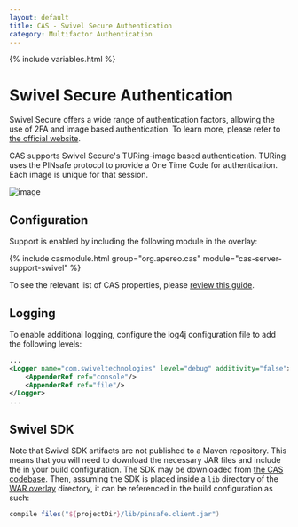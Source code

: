 ```yaml
---
layout: default
title: CAS - Swivel Secure Authentication
category: Multifactor Authentication
---
```


{% include variables.html %}

# Swivel Secure Authentication

Swivel Secure offers a wide range of authentication factors, allowing the use of 2FA and image based authentication. To learn more, please refer to [the official website](https://swivelsecure.com/).

CAS supports Swivel Secure's TURing-image based authentication. TURing uses the PINsafe protocol to provide a One Time Code for authentication. Each image is unique for that session. 

![image](https://user-images.githubusercontent.com/1205228/27012173-e8e32020-4e98-11e7-935f-c5166f228bd5.png)

## Configuration

Support is enabled by including the following module in the overlay:

{% include casmodule.html group="org.apereo.cas" module="cas-server-support-swivel" %}

To see the relevant list of CAS properties, please [review this guide](../configuration/Configuration-Properties.html#swivel-secure).

## Logging

To enable additional logging, configure the log4j configuration file to add the following levels:

```xml
...
<Logger name="com.swiveltechnologies" level="debug" additivity="false">
    <AppenderRef ref="console"/>
    <AppenderRef ref="file"/>
</Logger>
...
```

## Swivel SDK

Note that Swivel SDK artifacts are not published to a Maven repository. This means that you will need to download the necessary JAR files and include the in your build configuration. The SDK may be downloaded from [the CAS codebase](https://github.com/apereo/cas/blob/master/support/cas-server-support-swivel/lib/pinsafe.client.jar). Then, assuming the SDK is placed inside a `lib` directory of the [WAR overlay](../installation/WAR-Overlay-Installation.html) directory, it can be referenced in the build configuration as such:

```gradle
compile files("${projectDir}/lib/pinsafe.client.jar")
```
